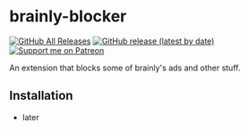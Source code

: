 # brainly-blocker
[![GitHub All Releases](https://img.shields.io/github/downloads/nitrog0d/brainly-blocker/total?style=for-the-badge)](https://github.com/nitrog0d/brainly-blocker/releases)
[![GitHub release (latest by date)](https://img.shields.io/github/v/release/nitrog0d/brainly-blocker?style=for-the-badge)](https://github.com/nitrog0d/brainly-blocker/releases/latest)
[![Support me on Patreon](https://img.shields.io/badge/dynamic/json?url=https%3A%2F%2Fwww.patreon.com%2Fapi%2Fcampaigns%2F1177520&query=data.attributes.patron_count&suffix=%20Patrons&color=FF5441&label=Patreon&logo=Patreon&logoColor=FF5441&style=for-the-badge)](https://patreon.com/nitrog0d)  

An extension that blocks some of brainly's ads and other stuff.

## Installation

* later
